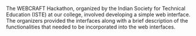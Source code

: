 The WEBCRAFT Hackathon, organized by the Indian Society for Technical Education (ISTE) at our college, involved developing a simple web interface. The organizers provided the interfaces along with a brief description of the functionalities that needed to be incorporated into the web interfaces.






